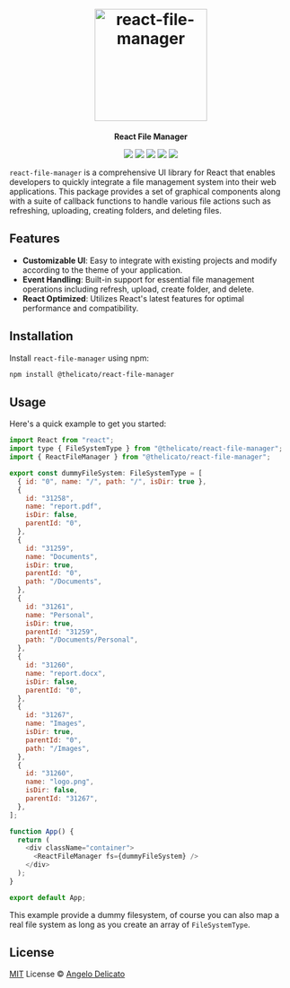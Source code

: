 <h1 align="center">
  <br>
    <img src="https://raw.githubusercontent.com/thelicato/react-file-manager/main/docs/rfm.png" alt= "react-file-manager" width="200px">
</h1>
<p align="center">
    <b>React File Manager</b>
<p>

<p align="center">
    <img src="https://github.com/thelicato/react-file-manager/actions/workflows/release.yaml/badge.svg"/>
    <img src="https://github.com/thelicato/react-file-manager/actions/workflows/publish.yaml/badge.svg"/>
    <a href="https://www.npmjs.com/package/@thelicato/react-file-manager"><img src="https://img.shields.io/npm/v/@thelicato/react-file-manager"></a>
    <a href="https://github.com/thelicato/react-file-manager/blob/main/README.md"><img src="https://img.shields.io/badge/Documentation-complete-green.svg?style=flat"></a>
    <a href="https://github.com/thelicato/react-file-manager/blob/main/LICENSE"><img src="https://img.shields.io/badge/License-GPL3-blue.svg"></a>
</p>

`react-file-manager` is a comprehensive UI library for React that enables developers to quickly integrate a file management system into their web applications. This package provides a set of graphical components along with a suite of callback functions to handle various file actions such as refreshing, uploading, creating folders, and deleting files.

## Features

- **Customizable UI**: Easy to integrate with existing projects and modify according to the theme of your application.
- **Event Handling**: Built-in support for essential file management operations including refresh, upload, create folder, and delete.
- **React Optimized**: Utilizes React's latest features for optimal performance and compatibility.

## Installation

Install `react-file-manager` using npm:

```bash
npm install @thelicato/react-file-manager
```

## Usage

Here's a quick example to get you started:

```javascript
import React from "react";
import type { FileSystemType } from "@thelicato/react-file-manager";
import { ReactFileManager } from "@thelicato/react-file-manager";

export const dummyFileSystem: FileSystemType = [
  { id: "0", name: "/", path: "/", isDir: true },
  {
    id: "31258",
    name: "report.pdf",
    isDir: false,
    parentId: "0",
  },
  {
    id: "31259",
    name: "Documents",
    isDir: true,
    parentId: "0",
    path: "/Documents",
  },
  {
    id: "31261",
    name: "Personal",
    isDir: true,
    parentId: "31259",
    path: "/Documents/Personal",
  },
  {
    id: "31260",
    name: "report.docx",
    isDir: false,
    parentId: "0",
  },
  {
    id: "31267",
    name: "Images",
    isDir: true,
    parentId: "0",
    path: "/Images",
  },
  {
    id: "31260",
    name: "logo.png",
    isDir: false,
    parentId: "31267",
  },
];

function App() {
  return (
    <div className="container">
      <ReactFileManager fs={dummyFileSystem} />
    </div>
  );
}

export default App;
```

This example provide a dummy filesystem, of course you can also map a real file system as long as you create an array of ``FileSystemType``.

## License

[MIT](./LICENSE) License © [Angelo Delicato](https://github.com/thelicato)